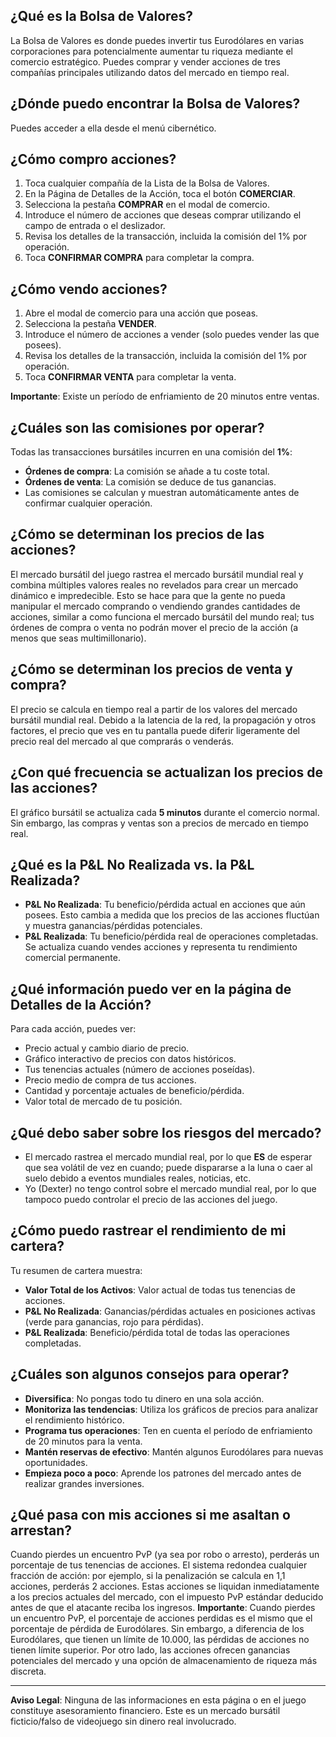 ## ¿Qué es la Bolsa de Valores?

La Bolsa de Valores es donde puedes invertir tus Eurodólares en varias corporaciones para potencialmente aumentar tu riqueza mediante el comercio estratégico. Puedes comprar y vender acciones de tres compañías principales utilizando datos del mercado en tiempo real.

## ¿Dónde puedo encontrar la Bolsa de Valores?

Puedes acceder a ella desde el menú cibernético.

## ¿Cómo compro acciones?

1. Toca cualquier compañía de la Lista de la Bolsa de Valores.
2. En la Página de Detalles de la Acción, toca el botón **COMERCIAR**.
3. Selecciona la pestaña **COMPRAR** en el modal de comercio.
4. Introduce el número de acciones que deseas comprar utilizando el campo de entrada o el deslizador.
5. Revisa los detalles de la transacción, incluida la comisión del 1% por operación.
6. Toca **CONFIRMAR COMPRA** para completar la compra.

## ¿Cómo vendo acciones?

1. Abre el modal de comercio para una acción que poseas.
2. Selecciona la pestaña **VENDER**.
3. Introduce el número de acciones a vender (solo puedes vender las que posees).
4. Revisa los detalles de la transacción, incluida la comisión del 1% por operación.
5. Toca **CONFIRMAR VENTA** para completar la venta.

**Importante**: Existe un período de enfriamiento de 20 minutos entre ventas.

## ¿Cuáles son las comisiones por operar?

Todas las transacciones bursátiles incurren en una comisión del **1%**:

- **Órdenes de compra**: La comisión se añade a tu coste total.
- **Órdenes de venta**: La comisión se deduce de tus ganancias.
- Las comisiones se calculan y muestran automáticamente antes de confirmar cualquier operación.

## ¿Cómo se determinan los precios de las acciones?

El mercado bursátil del juego rastrea el mercado bursátil mundial real y combina múltiples valores reales no revelados para crear un mercado dinámico e impredecible. Esto se hace para que la gente no pueda manipular el mercado comprando o vendiendo grandes cantidades de acciones, similar a como funciona el mercado bursátil del mundo real; tus órdenes de compra o venta no podrán mover el precio de la acción (a menos que seas multimillonario).

## ¿Cómo se determinan los precios de venta y compra?

El precio se calcula en tiempo real a partir de los valores del mercado bursátil mundial real. Debido a la latencia de la red, la propagación y otros factores, el precio que ves en tu pantalla puede diferir ligeramente del precio real del mercado al que comprarás o venderás.

## ¿Con qué frecuencia se actualizan los precios de las acciones?

El gráfico bursátil se actualiza cada **5 minutos** durante el comercio normal. Sin embargo, las compras y ventas son a precios de mercado en tiempo real.

## ¿Qué es la P&L No Realizada vs. la P&L Realizada?

- **P&L No Realizada**: Tu beneficio/pérdida actual en acciones que aún posees. Esto cambia a medida que los precios de las acciones fluctúan y muestra ganancias/pérdidas potenciales.
- **P&L Realizada**: Tu beneficio/pérdida real de operaciones completadas. Se actualiza cuando vendes acciones y representa tu rendimiento comercial permanente.

## ¿Qué información puedo ver en la página de Detalles de la Acción?

Para cada acción, puedes ver:

- Precio actual y cambio diario de precio.
- Gráfico interactivo de precios con datos históricos.
- Tus tenencias actuales (número de acciones poseídas).
- Precio medio de compra de tus acciones.
- Cantidad y porcentaje actuales de beneficio/pérdida.
- Valor total de mercado de tu posición.

## ¿Qué debo saber sobre los riesgos del mercado?

- El mercado rastrea el mercado mundial real, por lo que **ES** de esperar que sea volátil de vez en cuando; puede dispararse a la luna o caer al suelo debido a eventos mundiales reales, noticias, etc.
- Yo (Dexter) no tengo control sobre el mercado mundial real, por lo que tampoco puedo controlar el precio de las acciones del juego.

## ¿Cómo puedo rastrear el rendimiento de mi cartera?

Tu resumen de cartera muestra:

- **Valor Total de los Activos**: Valor actual de todas tus tenencias de acciones.
- **P&L No Realizada**: Ganancias/pérdidas actuales en posiciones activas (verde para ganancias, rojo para pérdidas).
- **P&L Realizada**: Beneficio/pérdida total de todas las operaciones completadas.

## ¿Cuáles son algunos consejos para operar?

- **Diversifica**: No pongas todo tu dinero en una sola acción.
- **Monitoriza las tendencias**: Utiliza los gráficos de precios para analizar el rendimiento histórico.
- **Programa tus operaciones**: Ten en cuenta el período de enfriamiento de 20 minutos para la venta.
- **Mantén reservas de efectivo**: Mantén algunos Eurodólares para nuevas oportunidades.
- **Empieza poco a poco**: Aprende los patrones del mercado antes de realizar grandes inversiones.

## ¿Qué pasa con mis acciones si me asaltan o arrestan?

Cuando pierdes un encuentro PvP (ya sea por robo o arresto), perderás un porcentaje de tus tenencias de acciones. El sistema redondea cualquier fracción de acción: por ejemplo, si la penalización se calcula en 1,1 acciones, perderás 2 acciones. Estas acciones se liquidan inmediatamente a los precios actuales del mercado, con el impuesto PvP estándar deducido antes de que el atacante reciba los ingresos.
**Importante**: Cuando pierdes un encuentro PvP, el porcentaje de acciones perdidas es el mismo que el porcentaje de pérdida de Eurodólares. Sin embargo, a diferencia de los Eurodólares, que tienen un límite de 10.000, las pérdidas de acciones no tienen límite superior. Por otro lado, las acciones ofrecen ganancias potenciales del mercado y una opción de almacenamiento de riqueza más discreta.

---

**Aviso Legal**:
Ninguna de las informaciones en esta página o en el juego constituye asesoramiento financiero. Este es un mercado bursátil ficticio/falso de videojuego sin dinero real involucrado.
